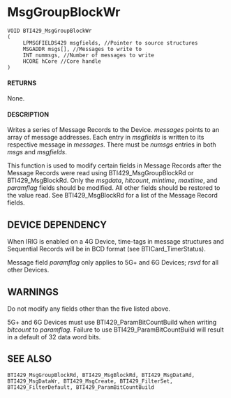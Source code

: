 # **MsgGroupBlockWr**

```
VOID BTI429_MsgGroupBlockWr
(
     LPMSGFIELDS429 msgfields, //Pointer to source structures
     MSGADDR msgs[], //Messages to write to
     INT nummsgs, //Number of messages to write
     HCORE hCore //Core handle
)
```
#### **RETURNS**

None.

#### **DESCRIPTION**

Writes a series of Message Records to the Device. *messages* points to an array of message addresses. Each entry in *msgfields* is written to its respective message in *messages*. There must be *numsgs* entries in both *msgs* and *msgfields*.

This function is used to modify certain fields in Message Records after the Message Records were read using BTI429\_MsgGroupBlockRd or BTI429\_MsgBlockRd. Only the *msgdata*, *hitcount*, *mintime*, *maxtime*, and *paramflag* fields should be modified. All other fields should be restored to the value read. See BTI429\_MsgBlockRd for a list of the Message Record fields.

## **DEVICE DEPENDENCY**

When IRIG is enabled on a 4G Device, time-tags in message structures and Sequential Records will be in BCD format (see BTICard\_TimerStatus).

Message field *paramflag* only applies to 5G+ and 6G Devices; *rsvd* for all other Devices.

## **WARNINGS**

Do not modify any fields other than the five listed above.

5G+ and 6G Devices must use BTI429\_ParamBitCountBuild when writing *bitcount* to *paramflag*. Failure to use BTI429\_ParamBitCountBuild will result in a default of 32 data word bits.

## **SEE ALSO**

```
BTI429_MsgGroupBlockRd, BTI429_MsgBlockRd, BTI429_MsgDataRd, 
BTI429_MsgDataWr, BTI429_MsgCreate, BTI429_FilterSet, 
BTI429_FilterDefault, BTI429_ParamBitCountBuild
```